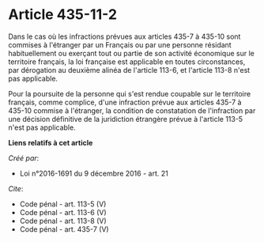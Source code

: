 # Article 435-11-2

Dans le cas où les infractions prévues aux articles 435-7 à 435-10 sont commises à l'étranger par un Français ou par une
personne résidant habituellement ou exerçant tout ou partie de son activité économique sur le territoire français, la loi
française est applicable en toutes circonstances, par dérogation au deuxième alinéa de l'article 113-6, et l'article 113-8
n'est pas applicable. 

Pour la poursuite de la personne qui s'est rendue coupable sur le territoire français, comme complice, d'une infraction
prévue aux articles 435-7 à 435-10 commise à l'étranger, la condition de constatation de l'infraction par une décision
définitive de la juridiction étrangère prévue à l'article 113-5 n'est pas applicable.

**Liens relatifs à cet article**

_Créé par_:

  - Loi n°2016-1691 du 9 décembre 2016 - art. 21

_Cite_:

  - Code pénal - art. 113-5 (V)
  - Code pénal - art. 113-6 (V)
  - Code pénal - art. 113-8 (V)
  - Code pénal - art. 435-7 (V)
